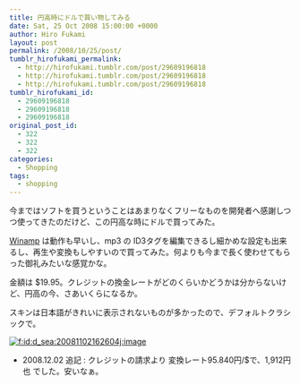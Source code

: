 ```yaml
---
title: 円高時にドルで買い物してみる
date: Sat, 25 Oct 2008 15:00:00 +0000
author: Hiro Fukami
layout: post
permalink: /2008/10/25/post/
tumblr_hirofukami_permalink:
  - http://hirofukami.tumblr.com/post/29609196818
  - http://hirofukami.tumblr.com/post/29609196818
  - http://hirofukami.tumblr.com/post/29609196818
tumblr_hirofukami_id:
  - 29609196818
  - 29609196818
  - 29609196818
original_post_id:
  - 322
  - 322
  - 322
categories:
  - Shopping
tags:
  - shopping
---
```

<div class="section">
  <p>
    今まではソフトを買うということはあまりなくフリーなものを開発者へ感謝しつつ使ってきたのだけど、この円高な時にドルで買ってみた。
  </p>
  
  <p>
    <a href="http://www.winamp.com/" target="_blank">Winamp</a> は動作も早いし、mp3 の ID3タグを編集できるし細かめな設定も出来るし、再生や変換もしやすいので買ってみた。何よりも今まで長く使わせてもらった御礼みたいな感覚かな。
  </p>
  
  <p>
    金額は $19.95。クレジットの換金レートがどのくらいかどうかは分からないけど、円高の今、さあいくらになるか。
  </p>
  
  <p>
    スキンは日本語がきれいに表示されないものが多かったので、デフォルトクラシックで。
  </p>
  
  <p>
    <a href="http://f.hatena.ne.jp/d_sea/20081102162604" class="hatena-fotolife" target="_blank"><img src="http://cdn-ak.f.st-hatena.com/images/fotolife/d/d_sea/20081102/20081102162604.jpg?w=830" alt="f:id:d_sea:20081102162604j:image" title="f:id:d_sea:20081102162604j:image" class="hatena-fotolife" data-recalc-dims="1" /></a>
  </p>
  
  <ul>
    <li>
      2008.12.02 追記&#160;: クレジットの請求より 変換レート95.840円/$で、1,912円也 でした。安いなぁ。
    </li>
  </ul>
</div>